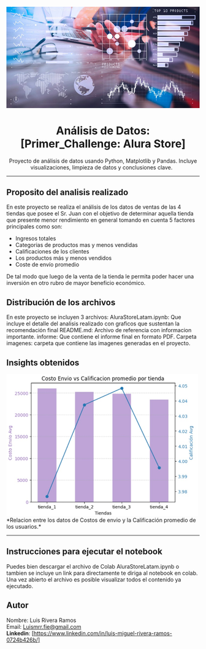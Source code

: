 <p align="center">
  <img src="imagenes/Encabezado.jpg" alt="Encabezado" width="600">
</p>

<h1 align="center">Análisis de Datos: [Primer_Challenge: Alura Store]</h1>

<p align="center">
  Proyecto de análisis de datos usando Python, Matplotlib y Pandas.  
  Incluye visualizaciones, limpieza de datos y conclusiones clave.  
</p>

<hr>

## Proposito del analisis realizado
En este proyecto se realiza el análisis de los datos de ventas de las 4 tiendas que posee el Sr. Juan con el objetivo de determinar aquella tienda que presente menor rendimiento en general tomando en cuenta 5 factores principales como son:

- Ingresos totales
- Categorias de productos mas y menos vendidas
- Calificaciones de los clientes
- Los productos más y menos vendidos
- Coste de envío promedio

De tal modo que luego de la venta de la tienda le permita poder hacer una inversión en otro rubro de mayor beneficio económico.

## Distribución de los archivos
En este proyecto se incluyen 3 archivos:
AluraStoreLatam.ipynb: Que incluye el detalle del analisis realizado con graficos que sustentan la recomendación final
README.md: Archivo de referencia con informacion importante.
informe: Que contiene el informe final en formato PDF.
Carpeta imagenes: carpeta que contiene las imagenes generadas en el proyecto.

## Insights obtenidos

  <img src="imagenes/Grafico_CostoEnvio_Calificacion.jpg" alt="Grafico" width="500">
  *Relacion entre los datos de Costos de envio y la Calificación promedio de los usuarios.*

---

## Instrucciones para ejecutar el notebook
Puedes bien descargar el archivo de Colab AluraStoreLatam.ipynb o tambien se incluye un link para directamente te diriga al notebook en colab.
Una vez abierto el archivo es posible visualizar todos el contenido ya ejecutado.

## Autor
Nombre: Luis Rivera Ramos <br>
Email: Luismrr.fie@gmail.com <br>
**Linkedin**: [https://www.linkedin.com/in/luis-miguel-rivera-ramos-0724b426b/]

